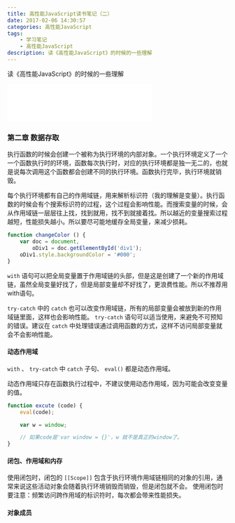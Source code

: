 ```yaml
---
title: 高性能JavaScript读书笔记（二）
date: 2017-02-06 14:30:57
categories: 高性能JavaScript
tags:
    - 学习笔记
    - 高性能JavaScript
description: 读《高性能JavaScript》的时候的一些理解
---
```

读《高性能JavaScript》的时候的一些理解
<!--more-->
<iframe frameborder="no" border="0" marginwidth="0" marginheight="0" width=330 height=86 src="//music.163.com/outchain/player?type=2&id=394729&auto=0&height=66"></iframe>

### 第二章 数据存取

执行函数的时候会创建一个被称为执行环境的内部对象。一个执行环境定义了一个一个函数执行时的环境，函数每次执行时，对应的执行环境都是独一无二的，也就是说每次调用这个函数都会创建不同的执行环境。函数执行完毕，执行环境就销毁。

每个执行环境都有自己的作用域链，用来解析标识符（我的理解是变量）。执行函数的时候会有个搜索标识符的过程，这个过程会影响性能。而搜索变量的时候，会从作用域链一层层往上找，找到就用，找不到就接着找。所以越近的变量搜索过程越短，性能损失越小。所以要尽可能地缓存全局变量，来减少损耗。

```javascript
function changeColor () {
    var doc = document,
        oDiv1 = doc.getElementById('div1');
    oDiv1.style.backgroundColor = '#000';
}
```
`with` 语句可以把全局变量置于作用域链的头部，但是这是创建了一个新的作用域链，虽然全局变量好找了，但是局部变量却不好找了，更浪费性能。所以不推荐用with语句。

`try-catch` 中的 `catch` 也可以改变作用域链，所有的局部变量会被放到新的作用域链里面，这样也会影响性能。 `try-catch` 语句可以适当使用，来避免不可预知的错误。建议在 `catch` 中处理错误通过调用函数的方式，这样不访问局部变量就会不会影响性能。

#### 动态作用域

`with` 、 `try-catch` 中 `catch` 子句、 `eval()` 都是动态作用域。

动态作用域只存在函数执行过程中，不建议使用动态作用域，因为可能会改变变量的值。

```javascript
function excute (code) {
    eval(code);

    var w = window;

    // 如果code是'var window = {}'，w 就不是真正的window了。
}
```

#### 闭包、作用域和内存

使用闭包时，闭包的 `[[Scope]]` 包含于执行环境作用域链相同的对象的引用，通常来说这些活动对象会随着执行环境销毁而销毁，但是闭包就不会。
使用闭包时要注意：频繁访问跨作用域的标识符时，每次都会带来性能损失。

#### 对象成员
